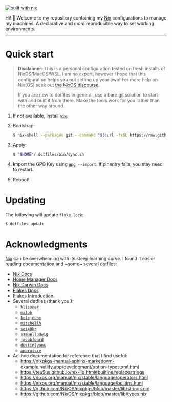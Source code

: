 [![built with nix](https://builtwithnix.org/badge.svg)](https://builtwithnix.org)

Hi! 👋 Welcome to my repository containing my [Nix](https://nixos.org/) configurations to manage my machines. A declarative and _more_ reproducible way to set working environments.

----

# Quick start

> **Disclaimer:** This is a personal configuration tested on fresh installs of NixOS/MacOS/WSL. I am no expert, however 
> I hope that this configuration helps you out setting up your own! For more help on Nix(OS) seek out [the NixOS discourse](https://discourse.nixos.org).
> 
> If you are new to dotfiles in general, use a bare git solution to start with and built it from there. Make the tools work for you rather than the other way around.

1. If not available, install [`nix`](https://nixos.org/manual/nix/stable/installation/installing-binary.html).

2. Bootstrap:

   ```sh
   $ nix-shell --packages git --command "$(curl -fsSL https://raw.githubusercontent.com/bphenriques/dotfiles/master/bin/bootstrap.sh)"
   ```

3. Apply:
   ```sh
   $ "$HOME"/.dotfiles/bin/sync.sh
   ```

4. Import the GPG Key using `gpg --import`. If pinentry fails, you may need to restart.
   
5. Reboot!

# Updating

The following will update `flake.lock`:
```sh
$ dotfiles update
```

# Acknowledgments

[Nix](https://nixos.org/) can be overwhelming with its steep learning curve. I found it easier reading documentation and ~some~ several dotfiles:
- [Nix Docs](https://nixos.org/guides/nix-pills/)
- [Home Manager Docs](https://nix-community.github.io/home-manager)
- [Nix Darwin Docs](https://daiderd.com/nix-darwin/manual/index.html)
- [Flakes Docs](https://nixos.wiki/wiki/Flakes)
- [Flakes Introduction](https://www.tweag.io/blog/2020-05-25-flakes/).
- Several dotfiles (thank you!):
    - [`hlissner`](https://github.com/hlissner/dotfiles)
    - [`malob`](https://github.com/malob/nixpkgs)
    - [`kclejeune`](https://github.com/kclejeune/system)
    - [`mitchellh`](https://github.com/mitchellh/nixos-config)
    - [`sei40kr`](https://github.com/sei40kr/dotfiles)
    - [`samuelludwig`](https://github.com/samuelludwig/nixrc)
    - [`jacobfoard`](https://github.com/jacobfoard/dotfiles)
    - [`dustinlyons`](https://github.com/dustinlyons/nixos-config)
    - [`ambroisie`](https://git.belanyi.fr/ambroisie/nix-config/)
- Ad-hoc documentation for reference that I find useful:
  - https://nixpkgs-manual-sphinx-markedown-example.netlify.app/development/option-types.xml.html
  - https://teu5us.github.io/nix-lib.html#builtins.replacestrings
  - https://nixos.org/manual/nix/stable/language/operators.html
  - https://nixos.org/manual/nix/stable/language/builtins.html
  - https://github.com/NixOS/nixpkgs/blob/master/lib/strings.nix
  - https://github.com/NixOS/nixpkgs/blob/master/lib/types.nix
